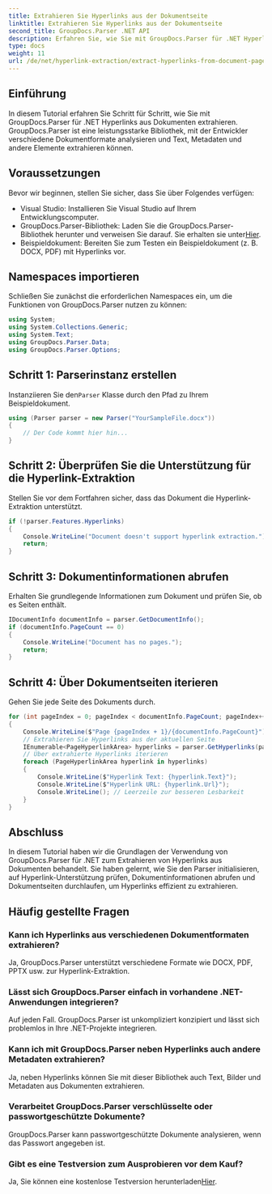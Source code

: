 ```yaml
---
title: Extrahieren Sie Hyperlinks aus der Dokumentseite
linktitle: Extrahieren Sie Hyperlinks aus der Dokumentseite
second_title: GroupDocs.Parser .NET API
description: Erfahren Sie, wie Sie mit GroupDocs.Parser für .NET Hyperlinks aus Dokumenten extrahieren. Schritt-für-Schritt-Anleitung zur Hyperlink-Extraktion in C#.
type: docs
weight: 11
url: /de/net/hyperlink-extraction/extract-hyperlinks-from-document-page/
---
```

## Einführung
In diesem Tutorial erfahren Sie Schritt für Schritt, wie Sie mit GroupDocs.Parser für .NET Hyperlinks aus Dokumenten extrahieren. GroupDocs.Parser ist eine leistungsstarke Bibliothek, mit der Entwickler verschiedene Dokumentformate analysieren und Text, Metadaten und andere Elemente extrahieren können.
## Voraussetzungen
Bevor wir beginnen, stellen Sie sicher, dass Sie über Folgendes verfügen:
- Visual Studio: Installieren Sie Visual Studio auf Ihrem Entwicklungscomputer.
-  GroupDocs.Parser-Bibliothek: Laden Sie die GroupDocs.Parser-Bibliothek herunter und verweisen Sie darauf. Sie erhalten sie unter[Hier](https://releases.groupdocs.com/parser/net/).
- Beispieldokument: Bereiten Sie zum Testen ein Beispieldokument (z. B. DOCX, PDF) mit Hyperlinks vor.

## Namespaces importieren
Schließen Sie zunächst die erforderlichen Namespaces ein, um die Funktionen von GroupDocs.Parser nutzen zu können:
```csharp
using System;
using System.Collections.Generic;
using System.Text;
using GroupDocs.Parser.Data;
using GroupDocs.Parser.Options;
```
## Schritt 1: Parserinstanz erstellen
 Instanziieren Sie den`Parser` Klasse durch den Pfad zu Ihrem Beispieldokument.
```csharp
using (Parser parser = new Parser("YourSampleFile.docx"))
{
    // Der Code kommt hier hin...
}
```
## Schritt 2: Überprüfen Sie die Unterstützung für die Hyperlink-Extraktion
Stellen Sie vor dem Fortfahren sicher, dass das Dokument die Hyperlink-Extraktion unterstützt.
```csharp
if (!parser.Features.Hyperlinks)
{
    Console.WriteLine("Document doesn't support hyperlink extraction.");
    return;
}
```
## Schritt 3: Dokumentinformationen abrufen
Erhalten Sie grundlegende Informationen zum Dokument und prüfen Sie, ob es Seiten enthält.
```csharp
IDocumentInfo documentInfo = parser.GetDocumentInfo();
if (documentInfo.PageCount == 0)
{
    Console.WriteLine("Document has no pages.");
    return;
}
```
## Schritt 4: Über Dokumentseiten iterieren
Gehen Sie jede Seite des Dokuments durch.
```csharp
for (int pageIndex = 0; pageIndex < documentInfo.PageCount; pageIndex++)
{
    Console.WriteLine($"Page {pageIndex + 1}/{documentInfo.PageCount}");
    // Extrahieren Sie Hyperlinks aus der aktuellen Seite
    IEnumerable<PageHyperlinkArea> hyperlinks = parser.GetHyperlinks(pageIndex);
    // Über extrahierte Hyperlinks iterieren
    foreach (PageHyperlinkArea hyperlink in hyperlinks)
    {
        Console.WriteLine($"Hyperlink Text: {hyperlink.Text}");
        Console.WriteLine($"Hyperlink URL: {hyperlink.Url}");
        Console.WriteLine(); // Leerzeile zur besseren Lesbarkeit
    }
}
```

## Abschluss
In diesem Tutorial haben wir die Grundlagen der Verwendung von GroupDocs.Parser für .NET zum Extrahieren von Hyperlinks aus Dokumenten behandelt. Sie haben gelernt, wie Sie den Parser initialisieren, auf Hyperlink-Unterstützung prüfen, Dokumentinformationen abrufen und Dokumentseiten durchlaufen, um Hyperlinks effizient zu extrahieren.

## Häufig gestellte Fragen
### Kann ich Hyperlinks aus verschiedenen Dokumentformaten extrahieren?
Ja, GroupDocs.Parser unterstützt verschiedene Formate wie DOCX, PDF, PPTX usw. zur Hyperlink-Extraktion.
### Lässt sich GroupDocs.Parser einfach in vorhandene .NET-Anwendungen integrieren?
Auf jeden Fall. GroupDocs.Parser ist unkompliziert konzipiert und lässt sich problemlos in Ihre .NET-Projekte integrieren.
### Kann ich mit GroupDocs.Parser neben Hyperlinks auch andere Metadaten extrahieren?
Ja, neben Hyperlinks können Sie mit dieser Bibliothek auch Text, Bilder und Metadaten aus Dokumenten extrahieren.
### Verarbeitet GroupDocs.Parser verschlüsselte oder passwortgeschützte Dokumente?
GroupDocs.Parser kann passwortgeschützte Dokumente analysieren, wenn das Passwort angegeben ist.
### Gibt es eine Testversion zum Ausprobieren vor dem Kauf?
 Ja, Sie können eine kostenlose Testversion herunterladen[Hier](https://releases.groupdocs.com/).